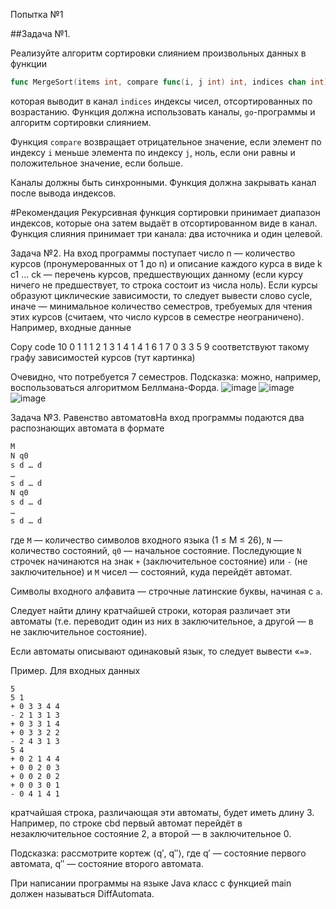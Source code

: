 Попытка №1

##Задача №1.

Реализуйте алгоритм сортировки слиянием произвольных данных в функции
```go
func MergeSort(items int, compare func(i, j int) int, indices chan int)
```
которая выводит в канал ```indices``` индексы чисел, отсортированных по возрастанию. Функция должна использовать каналы, ```go```-программы и алгоритм сортировки слиянием.

Функция ```compare``` возвращает отрицательное значение, если элемент по индексу ```i``` меньше элемента по индексу ```j```, ноль, если они равны и положительное значение, если больше.

Каналы должны быть синхронными. Функция должна закрывать канал после вывода индексов.

#Рекомендация
    Рекурсивная функция сортировки принимает диапазон индексов, которые она затем выдаёт в отсортированном виде в канал.
    Функция слияния принимает три канала: два источника и один целевой.

Задача №2.
На вход программы поступает число n — количество курсов (пронумерованных от 1 до n) и описание каждого курса в виде k c1 … ck — перечень курсов, предшествующих данному (если курсу ничего не предшествует, то строка состоит из числа ноль).
Если курсы образуют циклические зависимости, то следует вывести слово cycle, иначе — минимальное количество семестров, требуемых для чтения этих курсов (считаем, что число курсов в семестре неограничено).
Например, входные данные


Copy code
10
0
1 1
1 2
1 3
1 4
1 4
1 6
1 7
0
3 3 5 9
соответствуют такому графу зависимостей курсов (тут картинка)

Очевидно, что потребуется 7 семестров.
Подсказка: можно, например, воспользоваться алгоритмом Беллмана-Форда.
![image](https://github.com/Kregiss/BMSTU_programming/assets/145288385/1f31a823-4c59-4a23-95a8-311e13711621)
![image](https://github.com/Kregiss/BMSTU_programming/assets/145288385/c06cb3b4-576d-48f5-b9f8-19bff6d3d439)
![image](https://github.com/Kregiss/BMSTU_programming/assets/145288385/531f27b4-6302-45c3-be51-a27772605ed0)


Задача №3.
Равенство автоматовНа вход программы подаются два распознающих автомата в формате
```go
M
N q0
s d … d
…
s d … d
N q0
s d … d
…
s d … d
```

где ```M``` — количество символов входного языка (1 ≤ M ≤ 26), ```N``` — количество состояний, ```q0``` — начальное состояние.
Последующие ```N``` строчек начинаются на знак ```+``` (заключительное состояние) или ```-``` (не заключительное) и ```M``` чисел — состояний, куда перейдёт автомат.

Символы входного алфавита — строчные латинские буквы, начиная с ```a```.

Следует найти длину кратчайшей строки, которая различает эти автоматы (т.е. переводит один из них в заключительное, а другой — в не заключительное состояние).

Если автоматы описывают одинаковый язык, то следует вывести «```=```».

Пример. Для входных данных
```
5
5 1
+ 0 3 3 4 4
- 2 1 3 1 3
+ 0 3 3 1 4
+ 0 3 3 2 2
- 2 4 3 1 3
5 4
+ 0 2 1 4 4
+ 0 0 2 0 3
+ 0 0 2 0 2
+ 0 0 3 0 1
- 0 4 1 4 1
```
кратчайшая строка, различающая эти автоматы, будет иметь длину 3. Например, по строке cbd первый автомат перейдёт в незаключительное состояние 2, а второй — в заключительное 0.

Подсказка: рассмотрите кортеж ⟨q′, q″⟩, где q′ — состояние первого автомата, q″ — состояние второго автомата.

При написании программы на языке Java класс с функцией main должен называться DiffAutomata.
